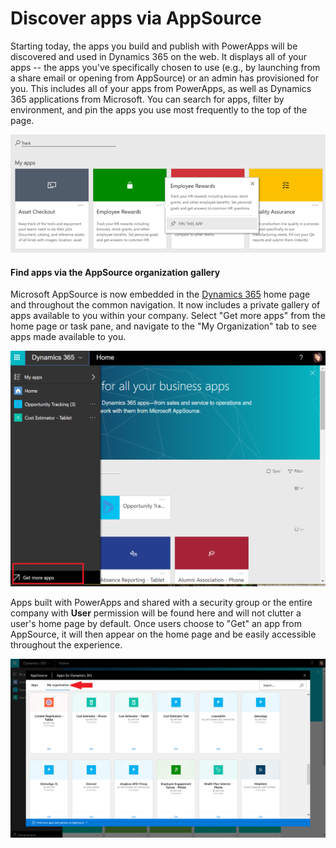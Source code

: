 <properties
    pageTitle="Discover apps via AppSource | Microsoft PowerApps"
    description="Discover the apps shared with your organization via AppSource"
    services=""
    suite="powerapps"
    documentationCenter="na"
    authors="linhtranms"
    manager="anneta"
    editor=""
    tags=""/>
<tags
    ms.service="powerapps"
    ms.devlang="na"
    ms.topic="article"
    ms.tgt_pltfrm="na"
    ms.workload="na"
    ms.date="10/28/2016"
    ms.author="litran"/>

# Discover apps via AppSource #

Starting today, the apps you build and publish with PowerApps will be discovered and used in Dynamics 365 on the web. It displays all of your apps -- the apps you've specifically chosen to use (e.g., by launching from a share email or opening from AppSource) or an admin has provisioned for you. This includes all of your apps from PowerApps, as well as Dynamics 365 applications from Microsoft. You can search for apps, filter by environment, and pin the apps you use most frequently to the top of the page.

  ![Apps on Dynamics 365](./media/app-source/apps-dynamics365.png)

#### Find apps via the AppSource organization gallery ####

Microsoft AppSource is now embedded in the [Dynamics 365](http://home.dynamics.com) home page and throughout the common navigation. It now includes a private gallery of apps available to you within your company. Select "Get more apps" from the home page or task pane, and navigate to the "My Organization" tab to see apps made available to you.

![Apps on Dynamics 365](./media/app-source/getmoreapps.png)

Apps built with PowerApps and shared with a security group or the entire company with **User** permission will be found here and will not clutter a user's home page by default. Once users choose to "Get" an app from AppSource, it will then appear on the home page and be easily accessible throughout the experience.

  ![Apps on Dynamics 365](./media/app-source/appsource.png)
